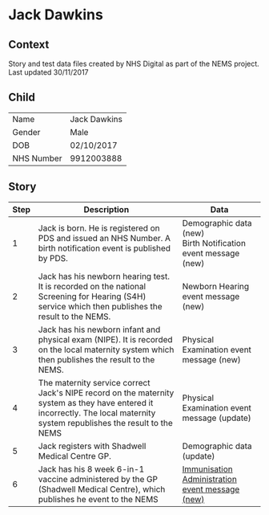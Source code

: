 # Jack Dawkins
## Context
Story and test data files created by NHS Digital as part of the NEMS project. Last updated 30/11/2017
## Child

| | |
|---|---|
| Name | Jack Dawkins |
| Gender | Male |
| DOB | 02/10/2017 |
| NHS Number | 9912003888 |

## Story

| Step | Description | Data |
|---|---|---|
| 1 | Jack is born. He is registered on PDS and issued an NHS Number. A birth notification event is published by PDS.| Demographic data (new)<br>Birth Notification event message (new)|
| 2 |  Jack has his newborn hearing test. It is recorded on the national Screening for Hearing (S4H) service which then publishes the result to the NEMS. | Newborn Hearing event message (new)|
| 3 |  Jack has his newborn infant and physical exam (NIPE). It is recorded on the local maternity system which then publishes the result to the NEMS. | Physical Examination event message (new)|
| 4 | The maternity service correct Jack's NIPE record on the maternity system as they have entered it incorrectly. The local maternity system republishes the result to the NEMS | Physical Examination event message (update) |
| 5 |  Jack registers with Shadwell Medical Centre GP. | Demographic data (update)|
| 6 |  Jack has his 8 week 6-in-1 vaccine administered by the GP (Shadwell Medical Centre), which publishes he event to the NEMS | [Immunisation Administration event message (new)](https://github.com/childhealth/EMS-Test-Data/blob/master/JackDawkins/NEMS/NEMS-A-9912003888-001.xml) |
